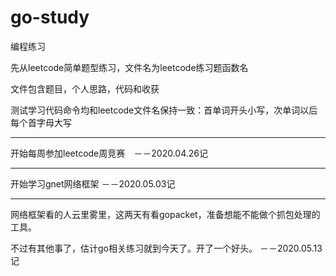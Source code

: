 # go-study
编程练习

先从leetcode简单题型练习，文件名为leetcode练习题函数名

文件包含题目，个人思路，代码和收获

测试学习代码命令均和leetcode文件名保持一致：首单词开头小写，次单词以后每个首字母大写


---------------------------
开始每周参加leetcode周竞赛　－－2020.04.26记


---------------------------
开始学习gnet网络框架 －－2020.05.03记


---------------------------
网络框架看的人云里雾里，这两天有看gopacket，准备想能不能做个抓包处理的工具。

不过有其他事了，估计go相关练习就到今天了。开了一个好头。 －－2020.05.13记

